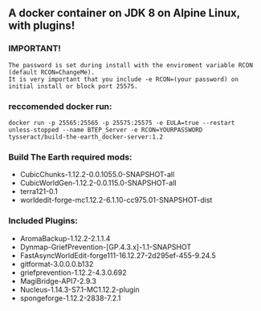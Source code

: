 ## A docker container on JDK 8 on Alpine Linux, with plugins!

### **IMPORTANT!**
```rcon is enabled on port 25575 as this is the only way to interact with the terminal (without plugins). 
The password is set during install with the enviroment variable RCON (default RCON=ChangeMe). 
It is very important that you include -e RCON=(your password) on initial install or block port 25575.
```
### reccomended docker run:
`docker run -p 25565:25565 -p 25575:25575 -e EULA=true --restart unless-stopped --name BTEP_Server -e RCON=YOURPASSWORD tysseract/build-the-earth_docker-server:1.2`

### Build The Earth required mods:
- CubicChunks-1.12.2-0.0.1055.0-SNAPSHOT-all
- CubicWorldGen-1.12.2-0.0.115.0-SNAPSHOT-all
- terra121-0.1
- worldedit-forge-mc1.12.2-6.1.10-cc975.01-SNAPSHOT-dist

### Included Plugins:
- AromaBackup-1.12.2-2.1.1.4
- Dynmap-GriefPrevention-[GP.4.3.x]-1.1-SNAPSHOT
- FastAsyncWorldEdit-forge111-16.12.27-2d295ef-455-9.24.5
- gitformat-3.0.0.0.b132
- griefprevention-1.12.2-4.3.0.692
- MagiBridge-API7-2.9.3
- Nucleus-1.14.3-S7.1-MC1.12.2-plugin
- spongeforge-1.12.2-2838-7.2.1

